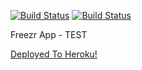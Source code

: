 [![Build Status](https://travis-ci.org/clcuevas/remake.svg)](https://travis-ci.org/clcuevas/remake) [![Build Status](https://david-dm.org/clcuevas/remake.svg)](https://david-dm.org/clcuevas/remake.svg)

Freezr App - TEST

[Deployed To Heroku!](http://freezr-app-remake.herokuapp.com)
